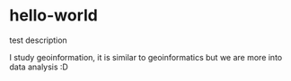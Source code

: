 # hello-world
test description

I study geoinformation, it is similar to geoinformatics but we are more into data analysis :D
